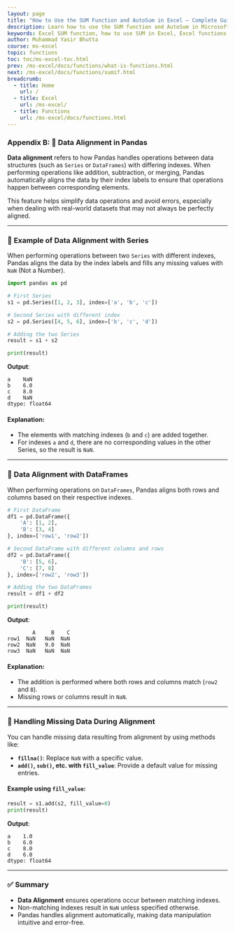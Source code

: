 ```yaml
---
layout: page
title: "How to Use the SUM Function and AutoSum in Excel – Complete Guide"
description: Learn how to use the SUM function and AutoSum in Microsoft Excel to quickly add values across cells, columns, or rows. Includes syntax, examples, and tips for efficient usage.
keywords: Excel SUM function, how to use SUM in Excel, Excel functions guide, Excel SUM formula, Excel add cells, Excel basics, Excel tutorials, Microsoft Excel functions, SUM formula examples
author: Muhammad Yasir Bhutta
course: ms-excel
topic: functions
toc: toc/ms-excel-toc.html
prev: /ms-excel/docs/functions/what-is-functions.html
next: /ms-excel/docs/functions/sumif.html
breadcrumb:
  - title: Home
    url: /
  - title: Excel
    url: /ms-excel/
  - title: Functions
    url: /ms-excel/docs/functions.html
---
```


### **Appendix B: 📌 Data Alignment in Pandas**

**Data alignment** refers to how Pandas handles operations between data structures (such as `Series` or `DataFrames`) with differing indexes. When performing operations like addition, subtraction, or merging, Pandas automatically aligns the data by their index labels to ensure that operations happen between corresponding elements.

This feature helps simplify data operations and avoid errors, especially when dealing with real-world datasets that may not always be perfectly aligned.

---

### 🔹 **Example of Data Alignment with Series**

When performing operations between two `Series` with different indexes, Pandas aligns the data by the index labels and fills any missing values with `NaN` (Not a Number).

```python
import pandas as pd

# First Series
s1 = pd.Series([1, 2, 3], index=['a', 'b', 'c'])

# Second Series with different index
s2 = pd.Series([4, 5, 6], index=['b', 'c', 'd'])

# Adding the two Series
result = s1 + s2

print(result)
```

**Output**:
```
a    NaN
b    6.0
c    8.0
d    NaN
dtype: float64
```

#### **Explanation**:
- The elements with matching indexes (`b` and `c`) are added together.
- For indexes `a` and `d`, there are no corresponding values in the other Series, so the result is `NaN`.

---

### 🔹 **Data Alignment with DataFrames**

When performing operations on `DataFrames`, Pandas aligns both rows and columns based on their respective indexes.

```python
# First DataFrame
df1 = pd.DataFrame({
    'A': [1, 2],
    'B': [3, 4]
}, index=['row1', 'row2'])

# Second DataFrame with different columns and rows
df2 = pd.DataFrame({
    'B': [5, 6],
    'C': [7, 8]
}, index=['row2', 'row3'])

# Adding the two DataFrames
result = df1 + df2

print(result)
```

**Output**:
```
        A     B    C
row1  NaN   NaN  NaN
row2  NaN   9.0  NaN
row3  NaN   NaN  NaN
```

#### **Explanation**:
- The addition is performed where both rows and columns match (`row2` and `B`).
- Missing rows or columns result in `NaN`.

---

### 🔹 **Handling Missing Data During Alignment**

You can handle missing data resulting from alignment by using methods like:
- **`fillna()`**: Replace `NaN` with a specific value.
- **`add()`, `sub()`, etc. with `fill_value`**: Provide a default value for missing entries.

#### Example using `fill_value`:
```python
result = s1.add(s2, fill_value=0)
print(result)
```

**Output**:
```
a    1.0
b    6.0
c    8.0
d    6.0
dtype: float64
```

---

### ✅ **Summary**

- **Data Alignment** ensures operations occur between matching indexes.
- Non-matching indexes result in `NaN` unless specified otherwise.
- Pandas handles alignment automatically, making data manipulation intuitive and error-free.